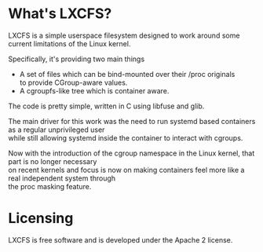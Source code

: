 # What's LXCFS?

LXCFS is a simple userspace filesystem designed to work around some current limitations of the Linux kernel.

Specifically, it's providing two main things

 * A set of files which can be bind-mounted over their /proc originals  
   to provide CGroup-aware values.
 * A cgroupfs-like tree which is container aware.

The code is pretty simple, written in C using libfuse and glib.

The main driver for this work was the need to run systemd based containers as a regular unprivileged user  
while still allowing systemd inside the container to interact with cgroups.

Now with the introduction of the cgroup namespace in the Linux kernel, that part is no longer necessary  
on recent kernels and focus is now on making containers feel more like a real independent system through  
the proc masking feature.

# Licensing

LXCFS is free software and is developed under the Apache 2 license.
